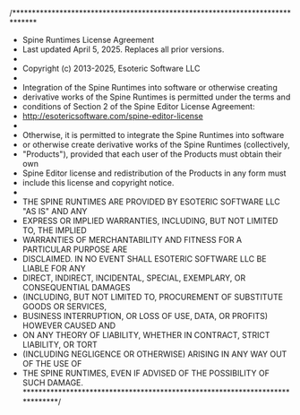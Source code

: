 /******************************************************************************
 * Spine Runtimes License Agreement
 * Last updated April 5, 2025. Replaces all prior versions.
 *
 * Copyright (c) 2013-2025, Esoteric Software LLC
 *
 * Integration of the Spine Runtimes into software or otherwise creating
 * derivative works of the Spine Runtimes is permitted under the terms and
 * conditions of Section 2 of the Spine Editor License Agreement:
 * http://esotericsoftware.com/spine-editor-license
 *
 * Otherwise, it is permitted to integrate the Spine Runtimes into software
 * or otherwise create derivative works of the Spine Runtimes (collectively,
 * "Products"), provided that each user of the Products must obtain their own
 * Spine Editor license and redistribution of the Products in any form must
 * include this license and copyright notice.
 *
 * THE SPINE RUNTIMES ARE PROVIDED BY ESOTERIC SOFTWARE LLC "AS IS" AND ANY
 * EXPRESS OR IMPLIED WARRANTIES, INCLUDING, BUT NOT LIMITED TO, THE IMPLIED
 * WARRANTIES OF MERCHANTABILITY AND FITNESS FOR A PARTICULAR PURPOSE ARE
 * DISCLAIMED. IN NO EVENT SHALL ESOTERIC SOFTWARE LLC BE LIABLE FOR ANY
 * DIRECT, INDIRECT, INCIDENTAL, SPECIAL, EXEMPLARY, OR CONSEQUENTIAL DAMAGES
 * (INCLUDING, BUT NOT LIMITED TO, PROCUREMENT OF SUBSTITUTE GOODS OR SERVICES,
 * BUSINESS INTERRUPTION, OR LOSS OF USE, DATA, OR PROFITS) HOWEVER CAUSED AND
 * ON ANY THEORY OF LIABILITY, WHETHER IN CONTRACT, STRICT LIABILITY, OR TORT
 * (INCLUDING NEGLIGENCE OR OTHERWISE) ARISING IN ANY WAY OUT OF THE USE OF
 * THE SPINE RUNTIMES, EVEN IF ADVISED OF THE POSSIBILITY OF SUCH DAMAGE.
 *****************************************************************************/
